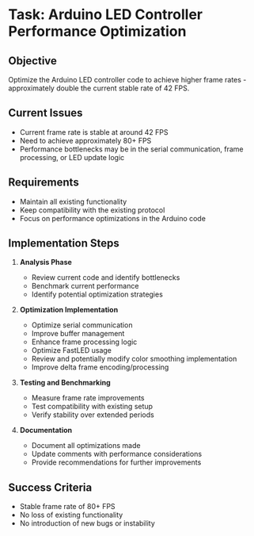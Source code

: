 # Task: Arduino LED Controller Performance Optimization

## Objective
Optimize the Arduino LED controller code to achieve higher frame rates - approximately double the current stable rate of 42 FPS.

## Current Issues
- Current frame rate is stable at around 42 FPS
- Need to achieve approximately 80+ FPS
- Performance bottlenecks may be in the serial communication, frame processing, or LED update logic

## Requirements
- Maintain all existing functionality
- Keep compatibility with the existing protocol
- Focus on performance optimizations in the Arduino code

## Implementation Steps
1. **Analysis Phase**
   - Review current code and identify bottlenecks
   - Benchmark current performance
   - Identify potential optimization strategies

2. **Optimization Implementation**
   - Optimize serial communication
   - Improve buffer management
   - Enhance frame processing logic
   - Optimize FastLED usage
   - Review and potentially modify color smoothing implementation
   - Improve delta frame encoding/processing

3. **Testing and Benchmarking**
   - Measure frame rate improvements
   - Test compatibility with existing setup
   - Verify stability over extended periods

4. **Documentation**
   - Document all optimizations made
   - Update comments with performance considerations
   - Provide recommendations for further improvements

## Success Criteria
- Stable frame rate of 80+ FPS
- No loss of existing functionality
- No introduction of new bugs or instability 